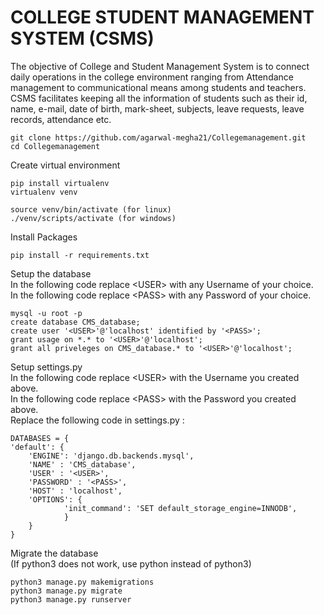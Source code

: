 # COLLEGE STUDENT MANAGEMENT SYSTEM (CSMS)


The objective of College and Student Management System is to connect daily operations in the college environment ranging from Attendance management to communicational means among students and teachers.  
CSMS facilitates keeping all the information of students such as their id, name, e-mail, date of birth, mark-sheet, subjects, leave requests, leave records, attendance  etc.

    git clone https://github.com/agarwal-megha21/Collegemanagement.git
    cd Collegemanagement
    
 Create virtual environment

    pip install virtualenv
    virtualenv venv
    
    source venv/bin/activate (for linux)
    ./venv/scripts/activate (for windows)
   
   Install Packages
   

    pip install -r requirements.txt

Setup the database<br>
In the following code replace \<USER> with any Username of your choice.<br>
In the following code replace \<PASS> with any Password of your choice.

    mysql -u root -p
    create database CMS_database;
    create user '<USER>'@'localhost' identified by '<PASS>';
    grant usage on *.* to '<USER>'@'localhost';
    grant all priveleges on CMS_database.* to '<USER>'@'localhost';

Setup settings.py<br>
In the following code replace \<USER> with the Username you created above.<br>
In the following code replace \<PASS> with the Password you created above.<br>
Replace the following code in settings.py : 

    DATABASES = {
    'default': {
        'ENGINE': 'django.db.backends.mysql',
        'NAME' : 'CMS_database',
        'USER' : '<USER>',
        'PASSWORD' : '<PASS>',
        'HOST' : 'localhost',
        'OPTIONS': {
                'init_command': 'SET default_storage_engine=INNODB',
                }
        }
    }

   
   Migrate the database<br>
  (If python3 does not work, use python instead of python3)

    python3 manage.py makemigrations
    python3 manage.py migrate
    python3 manage.py runserver
